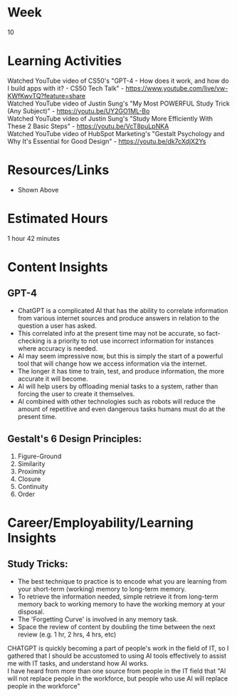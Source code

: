 # Week
10
# Learning Activities
Watched YouTube video of CS50's "GPT-4 - How does it work, and how do I build apps with it? - CS50 Tech Talk" - https://www.youtube.com/live/vw-KWfKwvTQ?feature=share       
Watched YouTube video of Justin Sung's "My Most POWERFUL Study Trick (Any Subject)" - https://youtu.be/UY2GO1ML-Bo       
Watched YouTube video of Justin Sung's "Study More Efficiently With These 2 Basic Steps" - https://youtu.be/VcT8puLpNKA       
Watched YouTube video of HubSpot Marketing's "Gestalt Psychology and Why It's Essential for Good Design" - https://youtu.be/dk7cXdjX2Ys
# Resources/Links
- Shown Above
# Estimated Hours
1 hour 42 minutes
# Content Insights
## GPT-4
- ChatGPT is a complicated AI that has the ability to correlate information from various internet sources and produce answers in relation to the question a user has asked.      
- This correlated info at the present time may not be accurate, so fact-checking is a priority to not use incorrect information for instances where accuracy is needed.      
- AI may seem impressive now, but this is simply the start of a powerful tool that will change how we access information via the internet.      
- The longer it has time to train, test, and produce information, the more accurate it will become.      
- AI will help users by offloading menial tasks to a system, rather than forcing the user to create it themselves.     
- AI combined with other technologies such as robots will reduce the amount of repetitive and even dangerous tasks humans must do at the present time.     

## Gestalt's 6 Design Principles:      
1. Figure-Ground        
2. Similarity         
3. Proximity       
4. Closure       
5. Continuity        
6. Order          
# Career/Employability/Learning Insights
## Study Tricks:       
- The best technique to practice is to encode what you are learning from your short-term (working) memory to long-term memory.        
- To retrieve the information needed, simple retrieve it from long-term memory back to working memory to have the working memory at your disposal.      
- The 'Forgetting Curve' is involved in any memory task.      
- Space the review of content by doubling the time between the next review (e.g. 1 hr, 2 hrs, 4 hrs, etc)

CHATGPT is quickly becoming a part of people's work in the field of IT, so I gathered that I should be accustomed to using AI tools effectively to assist me with IT tasks, and understand how AI works.         
I have heard from more than one source from people in the IT field that "AI will not replace people in the workforce, but people who use AI will replace people in the workforce"      

